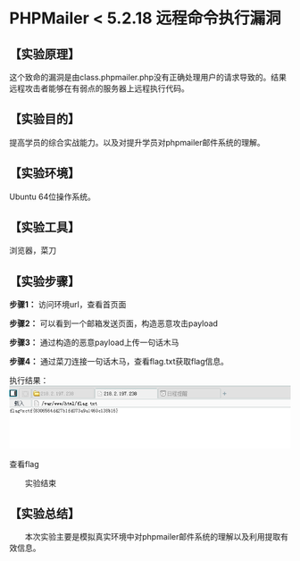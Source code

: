 # PHPMailer < 5.2.18 远程命令执行漏洞

## 【实验原理】

这个致命的漏洞是由class.phpmailer.php没有正确处理用户的请求导致的。结果远程攻击者能够在有弱点的服务器上远程执行代码。

## 【实验目的】

提高学员的综合实战能力。以及对提升学员对phpmailer邮件系统的理解。

## 【实验环境】

Ubuntu 64位操作系统。

## 【实验工具】

浏览器，菜刀

## 【实验步骤】

**步骤1：** 访问环境url，查看首页面

**步骤2：** 可以看到一个邮箱发送页面，构造恶意攻击payload

**步骤3：** 通过构造的恶意payload上传一句话木马

**步骤4：** 通过菜刀连接一句话木马，查看flag.txt获取flag信息。


执行结果：
![](result.png)


查看flag

　　实验结束

## 【实验总结】

　　本次实验主要是模拟真实环境中对phpmailer邮件系统的理解以及利用提取有效信息。

